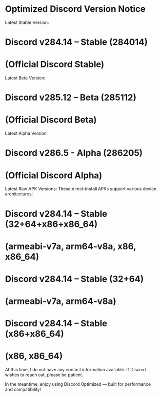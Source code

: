 # Optimized Discord Version Notice

Latest Stable Version:
# Discord v284.14 – Stable (284014)
# (Official Discord Stable)

Latest Beta Version:
# Discord v285.12 – Beta (285112)
# (Official Discord Beta)

Latest Alpha Version:
# Discord v286.5 - Alpha (286205)
# (Official Discord Alpha)

Latest Raw APK Versions:
These direct-install APKs support various device architectures:

# Discord v284.14 – Stable (32+64+x86+x86_64)
# (armeabi-v7a, arm64-v8a, x86, x86_64)

# Discord v284.14 – Stable (32+64)
# (armeabi-v7a, arm64-v8a)

# Discord v284.14 – Stable (x86+x86_64)
# (x86, x86_64)


At this time, I do not have any contact information available. If Discord wishes to reach out, please be patient.

In the meantime, enjoy using Discord Optimized — built for performance and compatibility!
